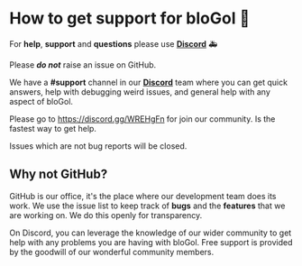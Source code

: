# How to get support for bloGol :handshake:
For **help**, **support** and **questions** please use **[Discord](https://discord.gg/WREHgFn)** :ambulance:

Please **_do not_** raise an issue on GitHub.

We have a **#support** channel in our **[Discord](https://discord.gg/77WFCrB)** team where you can get quick answers, help with debugging weird issues, and general help with any aspect of bloGol.

Please go to https://discord.gg/WREHgFn for join our community. Is the fastest way to get help.

Issues which are not bug reports will be closed.

## Why not GitHub?
GitHub is our office, it's the place where our development team does its work. We use the issue list to keep track of **bugs** and the **features** that we are working on. We do this openly for transparency.

On Discord, you can leverage the knowledge of our wider community to get help with any problems you are having with bloGol. Free support is provided by the goodwill of our wonderful community members.